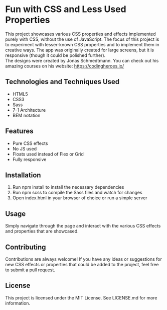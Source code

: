 # Fun with CSS and Less Used Properties
This project showcases various CSS properties and effects implemented purely with CSS, without the use of JavaScript. The focus of this project is to experiment with lesser-known CSS properties and to implement them in creative ways. The app was originally created for large screens, but it is responsive (though it could be polished further). <br>
The designs were created by Jonas Schmedtmann. You can check out his amazing courses on his website: https://codingheroes.io/

## Technologies and Techniques Used
* HTML5
* CSS3
* Sass
* 7-1 Architecture
* BEM notation
## Features
* Pure CSS effects
* No JS used
* Floats used instead of Flex or Grid
* Fully responsive
## Installation
1. Run npm install to install the necessary dependencies
2. Run npm scss to compile the Sass files and watch for changes
3. Open index.html in your browser of choice or run a simple server

## Usage
Simply navigate through the page and interact with the various CSS effects and properties that are showcased.

## Contributing
Contributions are always welcome! If you have any ideas or suggestions for new CSS effects or properties that could be added to the project, feel free to submit a pull request.

## License
This project is licensed under the MIT License. See LICENSE.md for more information.